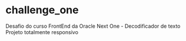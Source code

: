 # challenge_one
 Desafio do curso FrontEnd da Oracle Next One - Decodificador de texto
 Projeto totalmente responsivo
